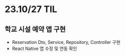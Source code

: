 # 23.10/27 TIL

## 학교 시설 예약 앱 구현

- Reservation Dto, Service, Repository, Controller 구현
- React Native 앱 수정 및 연동 확인
